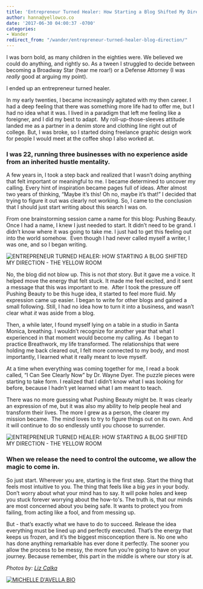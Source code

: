 ```yaml
---
title: 'Entrepreneur Turned Healer: How Starting a Blog Shifted My Direction'
author: hanna@yellowco.co
date: '2017-06-30 04:00:37 -0700'
categories:
- Wander
redirect_from: "/wander/entrepreneur-turned-healer-blog-direction/"
---
```


I was born bold, as many children in the eighties were. We believed we could do anything, and rightly so. As a tween I struggled to decide between becoming a Broadway Star (hear me roar!) or a Defense Attorney (I was _really_ good at arguing my point).

I ended up an entrepreneur turned healer.

In my early twenties, I became increasingly agitated with my then career. I had a deep feeling that there was something more life had to offer me, but I had no idea what it was. I lived in a paradigm that left me feeling like a foreigner, and I did my best to adapt.  My roll-up-those-sleeves attitude landed me as a partner in a denim store and clothing line right out of college. But, I was broke, so I started doing freelance graphic design work for people I would meet at the coffee shop I also worked at.

### **I was 22, running three businesses with no experience aside from an inherited hustle mentality.**

A few years in, I took a step back and realized that I wasn’t doing anything that felt important or meaningful to me. I became determined to uncover my calling. Every hint of inspiration became pages full of ideas. After almost two years of thinking, “Maybe it’s this! Oh no, maybe it’s that!” I decided that trying to figure it out was clearly not working. So, I came to the conclusion that I should just start writing about this search I was on.

From one brainstorming session came a name for this blog: Pushing Beauty. Once I had a name, I knew I just needed to start. It didn’t need to be grand. I didn’t know where it was going to take me. I just had to get this feeling out into the world somehow.  Even though I had never called myself a writer, I was one, and so I began writing.

![ENTREPRENEUR TURNED HEALER: HOW STARTING A BLOG SHIFTED MY DIRECTION - THE YELLOW ROOM](http://yellowco.co/wp-content/uploads/2017/06/1T5A6791.jpg "ENTREPRENEUR TURNED HEALER: HOW STARTING A BLOG SHIFTED MY DIRECTION - THE YELLOW ROOM")

No, the blog did not blow up. This is not _that_ story. But it gave me a voice. It helped move the energy that felt stuck. It made me feel excited, and it sent a message that this was important to me.  After I took the pressure off Pushing Beauty to be this huge idea, it started to feel more fluid. My expression came up easier. I began to write for other blogs and gained a small following. Still, I had no idea how to turn it into a business, and wasn’t clear what _it_ was aside from a blog.

Then, a while later, I found myself lying on a table in a studio in Santa Monica, breathing. I wouldn’t recognize for another year that what I experienced in that moment would become my calling. As  I began to practice Breathwork, my life transformed. The relationships that were holding me back cleared out, I felt more connected to my body, and most importantly, I learned what it really meant to love myself.

At a time when everything was coming together for me, I read a book called, “I Can See Clearly Now” by Dr. Wayne Dyer. The puzzle pieces were starting to take form. I realized that I didn’t know what I was looking for before, because I hadn’t yet learned what I am meant to teach.

There was no more guessing what Pushing Beauty might be. It was clearly an expression of me, but it was also my ability to help people heal and transform their lives. The more I grew as a person, the clearer my mission became.  The mind loves to try to figure things out on its own. And it will continue to do so endlessly until you choose to surrender.

![ENTREPRENEUR TURNED HEALER: HOW STARTING A BLOG SHIFTED MY DIRECTION - THE YELLOW ROOM](http://yellowco.co/wp-content/uploads/2017/06/1T5A6906.jpg "ENTREPRENEUR TURNED HEALER: HOW STARTING A BLOG SHIFTED MY DIRECTION - THE YELLOW ROOM")

### **When we release the need to control the outcome, we allow the magic to come in.**

So just start. Wherever you are, starting is the first step. Start the thing that feels most intuitive to you. The thing that feels like a big _yes_ in your body.  Don’t worry about what your mind has to say. It will poke holes and keep you stuck forever worrying about the how-to's. The truth is, that our minds are most concerned about you being safe. It wants to protect you from failing, from acting like a fool, and from messing up.

But - that’s exactly what we have to do to succeed. Release the idea everything must be lined up and perfectly executed. That’s the energy that keeps us frozen, and it’s the biggest misconception there is. No one who has done anything remarkable has ever done it perfectly. The sooner you allow the process to be messy, the more fun you’re going to have on your journey. Because remember, this part in the middle is where our story is at.

_Photos by: [Liz Calka](https://www.lizcalka.photo/)_

[![MICHELLE D'AVELLA BIO](http://yellowco.co/wp-content/uploads/2017/06/MICHELLE-DAVELLA-BIO.jpg)](https://www.pushingbeauty.com/)
